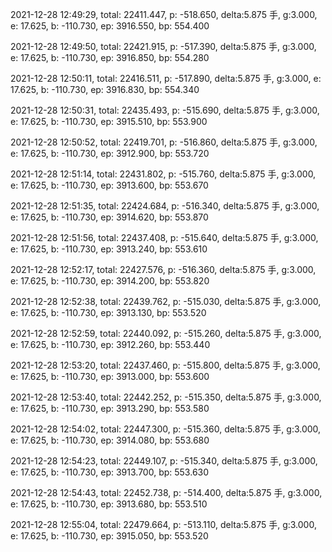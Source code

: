 2021-12-28 12:49:29, total: 22411.447, p: -518.650, delta:5.875 手, g:3.000, e: 17.625, b: -110.730, ep: 3916.550, bp: 554.400

2021-12-28 12:49:50, total: 22421.915, p: -517.390, delta:5.875 手, g:3.000, e: 17.625, b: -110.730, ep: 3916.850, bp: 554.280

2021-12-28 12:50:11, total: 22416.511, p: -517.890, delta:5.875 手, g:3.000, e: 17.625, b: -110.730, ep: 3916.830, bp: 554.340

2021-12-28 12:50:31, total: 22435.493, p: -515.690, delta:5.875 手, g:3.000, e: 17.625, b: -110.730, ep: 3915.510, bp: 553.900

2021-12-28 12:50:52, total: 22419.701, p: -516.860, delta:5.875 手, g:3.000, e: 17.625, b: -110.730, ep: 3912.900, bp: 553.720

2021-12-28 12:51:14, total: 22431.802, p: -515.760, delta:5.875 手, g:3.000, e: 17.625, b: -110.730, ep: 3913.600, bp: 553.670

2021-12-28 12:51:35, total: 22424.684, p: -516.340, delta:5.875 手, g:3.000, e: 17.625, b: -110.730, ep: 3914.620, bp: 553.870

2021-12-28 12:51:56, total: 22437.408, p: -515.640, delta:5.875 手, g:3.000, e: 17.625, b: -110.730, ep: 3913.240, bp: 553.610

2021-12-28 12:52:17, total: 22427.576, p: -516.360, delta:5.875 手, g:3.000, e: 17.625, b: -110.730, ep: 3914.200, bp: 553.820

2021-12-28 12:52:38, total: 22439.762, p: -515.030, delta:5.875 手, g:3.000, e: 17.625, b: -110.730, ep: 3913.130, bp: 553.520

2021-12-28 12:52:59, total: 22440.092, p: -515.260, delta:5.875 手, g:3.000, e: 17.625, b: -110.730, ep: 3912.260, bp: 553.440

2021-12-28 12:53:20, total: 22437.460, p: -515.800, delta:5.875 手, g:3.000, e: 17.625, b: -110.730, ep: 3913.000, bp: 553.600

2021-12-28 12:53:40, total: 22442.252, p: -515.350, delta:5.875 手, g:3.000, e: 17.625, b: -110.730, ep: 3913.290, bp: 553.580

2021-12-28 12:54:02, total: 22447.300, p: -515.360, delta:5.875 手, g:3.000, e: 17.625, b: -110.730, ep: 3914.080, bp: 553.680

2021-12-28 12:54:23, total: 22449.107, p: -515.340, delta:5.875 手, g:3.000, e: 17.625, b: -110.730, ep: 3913.700, bp: 553.630

2021-12-28 12:54:43, total: 22452.738, p: -514.400, delta:5.875 手, g:3.000, e: 17.625, b: -110.730, ep: 3913.680, bp: 553.510

2021-12-28 12:55:04, total: 22479.664, p: -513.110, delta:5.875 手, g:3.000, e: 17.625, b: -110.730, ep: 3915.050, bp: 553.520